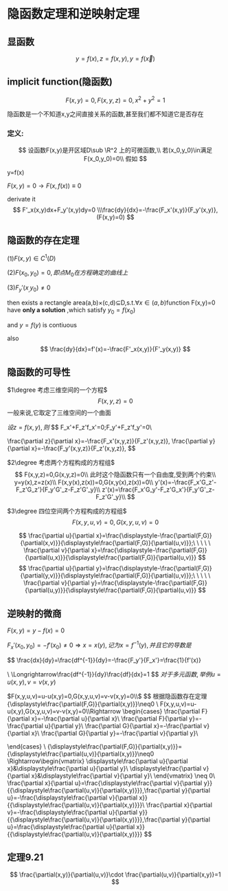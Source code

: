 # 隐函数定理和逆映射定理

## 显函数

$$
y=f(x),z=f(x,y),y=f(\vec x)
$$

## implicit function(隐函数)

$$
F(x,y)=0,F(x,y,z)=0,x^2+y^2=1
$$

隐函数是一个不知道x,y之间直接关系的函数,甚至我们都不知道它是否存在
### 定义:

$$
设函数F(x,y)是开区域D\sub \R^2 上的可微函数,\\
若(x_0,y_0)\in满足F(x_0,y_0)=0\\
假如
$$

y=f(x)

$F(x,y)=0\rightarrow F(x,f(x)) \equiv 0$

derivate it
$$
F'_x(x,y)dx+F_y'(x,y)dy=0
\\\frac{dy}{dx}=-\frac{F_x'(x,y)}{F_y'(x,y)},(F(x,y)=0)
$$


## 隐函数的存在定理

(1)$F(x,y)\in C^1(D)$

(2)$F(x_0,y_0)=0,即点M_0在方程确定的曲线上$

(3)$F_y'(x_,y_0)\neq0$

then exists a rectangle area(a,b)$\times$(c,d)$\subseteq$D,s.t.$\forall x\in(a,b)$function F(x,y)=0 have **only a solution** ,which satisfy $y_0=f(x_0)$

and $y=f(y)$ is contiuous 

also 
$$
\frac{dy}{dx}=f'(x)=-\frac{F'_x(x,y)}{F'_y(x,y)}
$$


## 隐函数的可导性

$1\degree 考虑三维空间的一个方程$
$$
F(x,y,z)=0
$$
一般来说,它取定了三维空间的一个曲面

$设z=f(x,y),则$
$$
F_x'+F_z'f_x'=0;F_y'+F_z'f_y'=0\\

\frac{\partial z}{\partial x}=-\frac{F_x'(x,y,z)}{F_z'(x,y,z)},
\frac{\partial y}{\partial x}=-\frac{F_y'(x,y,z)}{F_z'(x,y,z)},
$$

$2\degree 考虑两个方程构成的方程组$
$$
F(x,y,z)=0,G(x,y,z)=0\\
此时这个隐函数只有一个自由度,受到两个约束\\
y=y(x),z=z(x)\\
F(x,y(x),z(x))=0,G(x,y(x),z(x))=0\\
y'(x)=-\frac{F_x'G_z'-F_z'G_z'}{F_y'G'_z-F_z'G'_y}\\
z'(x)=\frac{F_x'G_y'-F_z'G_x'}{F_y'G'_z-F_z'G'_y}\\
$$

$3\degree 四位空间两个方程构成的方程组$
$$
F(x,y,u,v)=0,G(x,y,u,v)=0
$$

$$
\frac{\partial u}{\partial x}=\frac{\displaystyle-\frac{\partial(F,G)}{\partial(x,v)}}{\displaystyle\frac{\partial(F,G)}{\partial(u,v)}};\ \ \ \ \ 
\frac{\partial v}{\partial x}=\frac{\displaystyle-\frac{\partial(F,G)}{\partial(u,x)}}{\displaystyle\frac{\partial(F,G)}{\partial(u,v)}}
$$
$$
\frac{\partial u}{\partial y}=\frac{\displaystyle-\frac{\partial(F,G)}{\partial(y,v)}}{\displaystyle\frac{\partial(F,G)}{\partial(u,v)}};\ \ \ \ \ 
\frac{\partial v}{\partial y}=\frac{\displaystyle-\frac{\partial(F,G)}{\partial(u,y)}}{\displaystyle\frac{\partial(F,G)}{\partial(u,v)}}
$$

## 逆映射的微商
$F(x,y)=y-f(x)=0$

$F_x'(x_0,y_0)=-f'(x_0)\neq 0\Rightarrow x=x(y),记为x=f^{-1}(y),并且它的导数是$

$$
\frac{dx}{dy}=\frac{df^{-1}}{dy}=-\frac{F_y'}{F_x'}=\frac{1}{f'(x)}

\\
\Longrightarrow\frac{df^{-1}}{dy}\frac{df}{dx}=1
$$
$对于多元函数,举例u=u(x,y),v=v(x,y)$

$F(x,y,u,v)=u-u(x,y)=0,G(x,y,u,v)=v-v(x,y)=0\\$
$$
根据隐函数存在定理{\displaystyle\frac{\partial(F,G)}{\partial(x,y)}}\neq0 
\\
F(x,y,u,v)=u-u(x,y),G(x,y,u,v)=v-v(x,y)=0\\\Rightarrow
\begin{cases}
    \frac{\partial F}{\partial x}=-\frac{\partial u}{\partial x}\\
    \frac{\partial F}{\partial y}=-\frac{\partial u}{\partial y}\\
    \frac{\partial G}{\partial x}=-\frac{\partial v}{\partial x}\\
    \frac{\partial G}{\partial y}=-\frac{\partial v}{\partial y}\\
    
\end{cases}
\\
{\displaystyle\frac{\partial(F,G)}{\partial(x,y)}}={\displaystyle\frac{\partial(u,v)}{\partial(x,y)}}\neq0 \Rightarrow\begin{vmatrix}
    \displaystyle\frac{\partial u}{\partial x}&\displaystyle\frac{\partial u}{\partial y}\\
    \displaystyle\frac{\partial v}{\partial x}&\displaystyle\frac{\partial v}{\partial y}\\
\end{vmatrix}
\neq 0\\
\frac{\partial x}{\partial u}=\frac{\displaystyle\frac{\partial v}{\partial y}}{{\displaystyle\frac{\partial(u,v)}{\partial(x,y)}}},\frac{\partial y}{\partial u}=-\frac{\displaystyle\frac{\partial v}{\partial x}}{{\displaystyle\frac{\partial(u,v)}{\partial(x,y)}}}\\
\frac{\partial x}{\partial v}=-\frac{\displaystyle\frac{\partial u}{\partial y}}{{\displaystyle\frac{\partial(u,v)}{\partial(x,y)}}},\frac{\partial y}{\partial u}=\frac{\displaystyle\frac{\partial u}{\partial x}}{{\displaystyle\frac{\partial(u,v)}{\partial(x,y)}}}
$$
## 定理9.21
$$
\frac{\partial(x,y)}{\partial(u,v)}\cdot \frac{\partial(u,v)}{\partial(x,y)}=1
$$